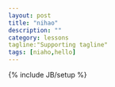 ```yaml
---
layout: post
title: "nihao"
description: ""
category: lessons
tagline:"Supporting tagline"
tags: [niaho,hello]
---
```

{% include JB/setup %}
